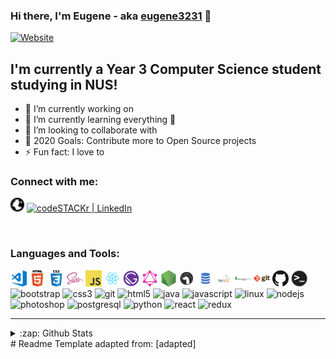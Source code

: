 ### Hi there, I'm Eugene - aka [eugene3231][website] 👋

[![Website](https://img.shields.io/website?label=eugene3231.netlify.app&style=for-the-badge&url=https%3A%2F%2Feugene3231.netlify.app)](https://eugene3231.netlify.app)

## I'm currently a Year 3 Computer Science student studying in NUS!

- 🔭 I’m currently working on 
- 🌱 I’m currently learning everything 🤣
- 👯 I’m looking to collaborate with 
- 🥅 2020 Goals: Contribute more to Open Source projects
- ⚡ Fun fact: I love to 

### Connect with me:

[<img alt="codeSTACKr.com" width="22px" src="https://raw.githubusercontent.com/iconic/open-iconic/master/svg/globe.svg" />][website]
[<img alt="codeSTACKr | LinkedIn" width="22px" src="https://cdn.jsdelivr.net/npm/simple-icons@v3/icons/linkedin.svg" />][linkedin]

<br />

### Languages and Tools:
<p align="left">
<img alt="Visual Studio Code" width="26px" src="https://raw.githubusercontent.com/github/explore/80688e429a7d4ef2fca1e82350fe8e3517d3494d/topics/visual-studio-code/visual-studio-code.png" />
<img alt="HTML5" width="26px" src="https://raw.githubusercontent.com/github/explore/80688e429a7d4ef2fca1e82350fe8e3517d3494d/topics/html/html.png" />
<img alt="CSS3" width="26px" src="https://raw.githubusercontent.com/github/explore/80688e429a7d4ef2fca1e82350fe8e3517d3494d/topics/css/css.png" />
<img alt="Sass" width="26px" src="https://raw.githubusercontent.com/github/explore/80688e429a7d4ef2fca1e82350fe8e3517d3494d/topics/sass/sass.png" />
<img alt="JavaScript" width="26px" src="https://raw.githubusercontent.com/github/explore/80688e429a7d4ef2fca1e82350fe8e3517d3494d/topics/javascript/javascript.png" />
<img alt="React" width="26px" src="https://raw.githubusercontent.com/github/explore/80688e429a7d4ef2fca1e82350fe8e3517d3494d/topics/react/react.png" />
<img alt="Gatsby" width="26px" src="https://raw.githubusercontent.com/github/explore/e94815998e4e0713912fed477a1f346ec04c3da2/topics/gatsby/gatsby.png" />
<img alt="GraphQL" width="26px" src="https://raw.githubusercontent.com/github/explore/80688e429a7d4ef2fca1e82350fe8e3517d3494d/topics/graphql/graphql.png" />
<img alt="Node.js" width="26px" src="https://raw.githubusercontent.com/github/explore/80688e429a7d4ef2fca1e82350fe8e3517d3494d/topics/nodejs/nodejs.png" />
<img alt="Deno" width="26px" src="https://raw.githubusercontent.com/github/explore/361e2821e2dea67711cde99c9c40ed357061cf27/topics/deno/deno.png" />
<img alt="SQL" width="26px" src="https://raw.githubusercontent.com/github/explore/80688e429a7d4ef2fca1e82350fe8e3517d3494d/topics/sql/sql.png" />
<img alt="MySQL" width="26px" src="https://raw.githubusercontent.com/github/explore/80688e429a7d4ef2fca1e82350fe8e3517d3494d/topics/mysql/mysql.png" />
<img alt="MongoDB" width="26px" src="https://raw.githubusercontent.com/github/explore/80688e429a7d4ef2fca1e82350fe8e3517d3494d/topics/mongodb/mongodb.png" />
<img alt="Git" width="26px" src="https://raw.githubusercontent.com/github/explore/80688e429a7d4ef2fca1e82350fe8e3517d3494d/topics/git/git.png" />
<img alt="GitHub" width="26px" src="https://raw.githubusercontent.com/github/explore/78df643247d429f6cc873026c0622819ad797942/topics/github/github.png" />
<img alt="Terminal" width="26px" src="https://raw.githubusercontent.com/github/explore/80688e429a7d4ef2fca1e82350fe8e3517d3494d/topics/terminal/terminal.png" />
<img alt="bootstrap" src="https://devicons.github.io/devicon/devicon.git/icons/bootstrap/bootstrap-plain.svg"  width="26"/>
<img alt="css3" src="https://devicons.github.io/devicon/devicon.git/icons/css3/css3-original-wordmark.svg"  width="26"/>
<img alt="git" src="https://www.vectorlogo.zone/logos/git-scm/git-scm-icon.svg"  width="26"/>
<img alt="html5" src="https://devicons.github.io/devicon/devicon.git/icons/html5/html5-original-wordmark.svg"  width="26"/>
<img alt="java" src="https://devicons.github.io/devicon/devicon.git/icons/java/java-original-wordmark.svg"  width="26"/>
<img alt="javascript" src="https://devicons.github.io/devicon/devicon.git/icons/javascript/javascript-original.svg"  width="26"/>
<img alt="linux" src="https://devicons.github.io/devicon/devicon.git/icons/linux/linux-original.svg" width="26"/>
<img alt="nodejs" src="https://devicons.github.io/devicon/devicon.git/icons/nodejs/nodejs-original-wordmark.svg" width="26"/>
<img alt="photoshop" src="https://devicons.github.io/devicon/devicon.git/icons/photoshop/photoshop-plain.svg"  width="26"/>
<img alt="postgresql" src="https://devicons.github.io/devicon/devicon.git/icons/postgresql/postgresql-original-wordmark.svg"  width="26"/>
<img alt="python" src="https://devicons.github.io/devicon/devicon.git/icons/python/python-original.svg"  width="26"/>
<img alt="react" src="https://devicons.github.io/devicon/devicon.git/icons/react/react-original-wordmark.svg"  width="26"/>
<img alt="redux" src="https://devicons.github.io/devicon/devicon.git/icons/redux/redux-original.svg"  width="40" height="40"/>
</p>

---

<details>
  <summary>:zap: Github Stats</summary>

  <img alt="eugene3231's Github Stats" src="https://github-readme-stats.codestackr.vercel.app/api?username=eugene3231&show_icons=true&hide_border=true" />

</details>
# Readme Template adapted from: [adapted]

[website]: https://eugene3231.netlify.app
[linkedin]: https://linkedin.com/in/eugene-chua-nus
[adapted]: https://github.com/codeSTACKr